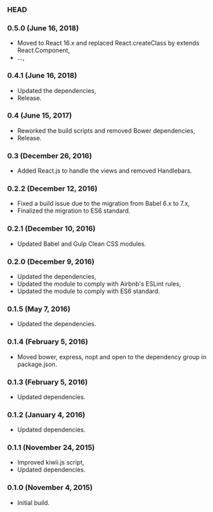 ### HEAD

### 0.5.0 (June 16, 2018)

  * Moved to React 16.x and replaced React.createClass by extends React.Component,
  * ...,


### 0.4.1 (June 16, 2018)

  * Updated the dependencies,
  * Release.


### 0.4 (June 15, 2017)

  * Reworked the build scripts and removed Bower dependencies,
  * Release.


### 0.3 (December 26, 2016)

  * Added React.js to handle the views and removed Handlebars.


### 0.2.2 (December 12, 2016)

  * Fixed a build issue due to the migration from Babel 6.x to 7.x,
  * Finalized the migration to ES6 standard.


### 0.2.1 (December 10, 2016)

  * Updated Babel and Gulp Clean CSS modules.


### 0.2.0 (December 9, 2016)

  * Updated the dependencies,
  * Updated the module to comply with Airbnb's ESLint rules,
  * Updated the module to comply with ES6 standard.


### 0.1.5 (May 7, 2016)

  * Updated the dependencies.


### 0.1.4 (February 5, 2016)

  * Moved bower, express, nopt and open to the dependency group in package.json.


### 0.1.3 (February 5, 2016)

  * Updated dependencies.


### 0.1.2 (January 4, 2016)

  * Updated dependencies.


### 0.1.1 (November 24, 2015)

  * Improved kiwii.js script,
  * Updated dependencies.


### 0.1.0 (November 4, 2015)

  * Initial build.
